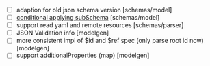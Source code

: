 
- [ ] adaption for old json schema version [schemas/model]
- [ ] [conditional applying subSchema](https://json-schema.org/draft/2020-12/json-schema-core#section-10.2.2) [schemas/model]
- [ ] support read yaml and remote resources [schemas/parser]
- [ ] JSON Validation info [modelgen]
- [ ] more consistent impl of $id and $ref spec (only parse root id now) [modelgen]
- [ ] support additionalProperties (map) [modelgen]